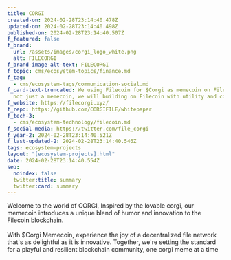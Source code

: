 ```yaml
---
title: CORGI
created-on: 2024-02-28T23:14:40.478Z
updated-on: 2024-02-28T23:14:40.498Z
published-on: 2024-02-28T23:14:40.507Z
f_featured: false
f_brand:
  url: /assets/images/corgi_logo_white.png
  alt: FILECORGI
f_brand-image-alt-text: FILECORGI
f_topic: cms/ecosystem-topics/finance.md
f_tag:
  - cms/ecosystem-tags/communication-social.md
f_card-text-truncated: We using Filecoin for $Corgi as memecoin on Filecoin, but
  not just a memecoin, we will building on Filecoin with utility and community.
f_website: https://filecorgi.xyz/
f_repo: https://github.com/CORGIFILE/whitepaper
f_tech-3:
  - cms/ecosystem-technology/filecoin.md
f_social-media: https://twitter.com/file_corgi
f_year-2: 2024-02-28T23:14:40.521Z
f_last-updated-2: 2024-02-28T23:14:40.546Z
tags: ecosystem-projects
layout: "[ecosystem-projects].html"
date: 2024-02-28T23:14:40.554Z
seo:
  noindex: false
  twitter:title: summary
  twitter:card: summary
---
```

Welcome to the world of CORGI, Inspired by the lovable corgi, our memecoin introduces a unique blend of humor and innovation to the Filecoin blockchain.\
\
With $Corgi Memecoin, experience the joy of a decentralized file network that's as delightful as it is innovative. Together, we're setting the standard for a playful and resilient blockchain community, one corgi meme at a time